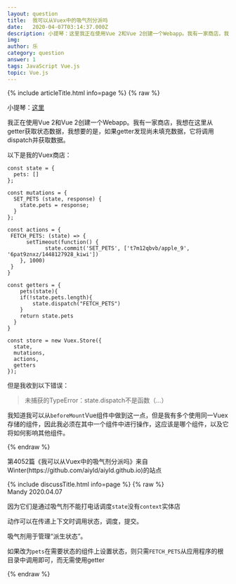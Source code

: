 ```yaml
---
layout: question
title:  我可以从Vuex中的吸气剂分派吗
date:   2020-04-07T03:14:37.000Z
description: 小提琴：这里我正在使用Vue 2和Vue 2创建一个Webapp。我有一家商店，我想在这里从getter获取状态数据，我想要的是，如果getter发现...
img: 
author: 乐
category: question
answer: 1
tags: JavaScript Vue.js
topic: Vue.js
---
```

<div class="article-root">
  <div class="article">
    {% include articleTitle.html info=page %}
    {% raw %}
    <div class="article-content"><p><font style="vertical-align: inherit;"><font style="vertical-align: inherit;">小提琴：</font></font><a href="https://jsfiddle.net/9a6Lg2vd/6/" rel="noreferrer"><font style="vertical-align: inherit;"><font style="vertical-align: inherit;">这里</font></font></a></p>

<p><font style="vertical-align: inherit;"><font style="vertical-align: inherit;">我正在使用Vue 2和Vue 2创建一个Webapp。</font><font style="vertical-align: inherit;">我有一家商店，我想在这里从getter获取状态数据，我想要的是，如果getter发现尚未填充数据，它将调用dispatch并获取数据。</font></font></p>

<p><font style="vertical-align: inherit;"><font style="vertical-align: inherit;">以下是我的Vuex商店：</font></font></p>

<pre><code>const state = {<font></font>
  pets: []<font></font>
};<font></font>
<font></font>
const mutations = {<font></font>
  SET_PETS (state, response) {<font></font>
    state.pets = response;<font></font>
  }<font></font>
};<font></font>
<font></font>
const actions = {<font></font>
 FETCH_PETS: (state) =&gt; {<font></font>
      setTimeout(function() { <font></font>
            state.commit('SET_PETS', ['t7m12qbvb/apple_9', '6pat9znxz/1448127928_kiwi'])<font></font>
    }, 1000)<font></font>
 }<font></font>
}<font></font>
<font></font>
const getters = {<font></font>
    pets(state){<font></font>
    if(!state.pets.length){<font></font>
        state.dispatch("FETCH_PETS")<font></font>
    }<font></font>
    return state.pets<font></font>
  }<font></font>
}<font></font>
<font></font>
const store = new Vuex.Store({<font></font>
  state,<font></font>
  mutations,<font></font>
  actions,<font></font>
  getters<font></font>
});<font></font>
</code></pre>

<p><font style="vertical-align: inherit;"><font style="vertical-align: inherit;">但是我收到以下错误：</font></font></p>

<blockquote>
  <p><font style="vertical-align: inherit;"><font style="vertical-align: inherit;">未捕获的TypeError：state.dispatch不是函数（…）</font></font></p>
</blockquote>

<p><font style="vertical-align: inherit;"><font style="vertical-align: inherit;">我知道我可以从</font></font><code>beforeMount</code><font style="vertical-align: inherit;"><font style="vertical-align: inherit;">Vue组件中</font><font style="vertical-align: inherit;">做到这一点，</font><font style="vertical-align: inherit;">但是我有多个使用同一Vuex存储的组件，因此我必须在其中一个组件中进行操作，这应该是哪个组件，以及它将如何影响其他组件。</font></font></p></div>
    {% endraw %}
  </div>
  <p class="winter_mark">第4052篇《我可以从Vuex中的吸气剂分派吗》来自Winter(https://github.com/aiyld/aiyld.github.io)的站点</p>
  <div class="discuss-wrapper">
    {% include discussTitle.html info=page %}
    {% raw %}
    <div class="discuss-item">
        <div class="discuss-parent">
          <div class="discuss-meta">
            <span class="discuss-user">Mandy</span>
            <span class="discuss-time">2020.04.07</span>
          </div>
          <div class="discuss-comment"><p><font style="vertical-align: inherit;"><font style="vertical-align: inherit;">因为它们是通过吸气剂不能打电话调度</font></font><code>state</code><font style="vertical-align: inherit;"><font style="vertical-align: inherit;">没有</font></font><code>context</code><font style="vertical-align: inherit;"><font style="vertical-align: inherit;">实体店</font></font></p>

<p><font style="vertical-align: inherit;"><font style="vertical-align: inherit;">动作可以在传递上下文时调用状态，调度，提交。</font></font></p>

<p><font style="vertical-align: inherit;"><font style="vertical-align: inherit;">吸气剂用于管理“派生状态”。</font></font></p>

<p><font style="vertical-align: inherit;"><font style="vertical-align: inherit;">如果改为</font></font><code>pets</code><font style="vertical-align: inherit;"><font style="vertical-align: inherit;">在需要状态的组件上</font><font style="vertical-align: inherit;">设置</font><font style="vertical-align: inherit;">状态，则只需</font></font><code>FETCH_PETS</code><font style="vertical-align: inherit;"><font style="vertical-align: inherit;">从应用程序的根目录中</font><font style="vertical-align: inherit;">调用即可</font><font style="vertical-align: inherit;">，而无需使用getter</font></font></p></div>
        </div></div>
    {% endraw %}
  </div>
<div>
